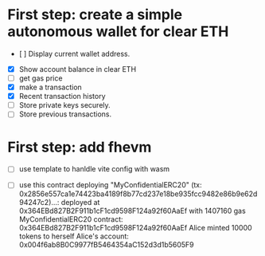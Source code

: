 # First step: create a simple autonomous wallet for clear ETH

- [ ] Display current wallet address.
- [x] Show account balance in clear ETH
- [ ] get gas price
- [x] make a transaction
- [x] Recent transaction history
- [ ] Store private keys securely.
- [ ] Store previous transactions.

# First step: add fhevm

- [ ] use template to hanldle vite config with wasm

- [ ] use this contract
      deploying "MyConfidentialERC20" (tx: 0x2856e557ca1e74423ba4189f8b77cd237e18be935fcc9482e86b9e62d94247c2)...: deployed at 0x364EBd827B2F911b1cF1cd9598F124a92f60AaEf with 1407160 gas
      MyConfidentialERC20 contract: 0x364EBd827B2F911b1cF1cd9598F124a92f60AaEf
      Alice minted 10000 tokens to herself
      Alice's account: 0x004f6ab8B0C9977fB5464354aC152d3d1b5605F9
